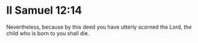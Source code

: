 # II Samuel 12:14

Nevertheless, because by this deed you have utterly scorned the Lord, the child who is born to you shall die.
